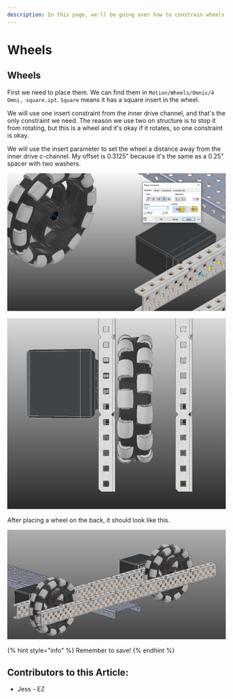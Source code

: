 ```yaml
---
description: In this page, we'll be going over how to constrain wheels to c-channels.
---
```


# Wheels

## Wheels

First we need to place them.  We can find them in `Motion/Wheels/Omnis/4 Omni, square.ipt`.  `Square` means it has a square insert in the wheel. &#x20;

We will use one insert constraint from the inner drive channel, and that's the only constraint we need.  The reason we use two on structure is to stop it from rotating, but this is a wheel and it's okay if it rotates, so one constraint is okay.

We will use the insert parameter to set the wheel a distance away from the inner drive c-channel.  My offset is 0.3125" because it's the same as a 0.25" spacer with two washers. &#x20;

![Insert Constraint between Wheel and C-Channel](<../../../../.gitbook/assets/image (75).png>)

![Completed Wheel](<../../../../.gitbook/assets/image (76).png>)

After placing a wheel on the back, it should look like this.&#x20;

![Completed Wheels](<../../../../.gitbook/assets/image (79).png>)

{% hint style="info" %}
Remember to save!
{% endhint %}



## Contributors to this Article:

* Jess - EZ
